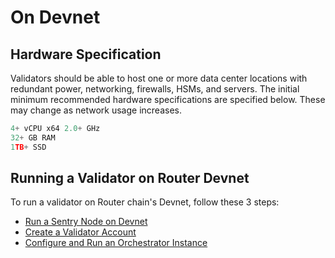 # On Devnet 

## Hardware Specification
Validators should be able to host one or more data center locations with redundant power, networking, firewalls, HSMs, and servers. The initial minimum recommended hardware specifications are specified below. These may change as network usage increases.

```jsx
4+ vCPU x64 2.0+ GHz
32+ GB RAM
1TB+ SSD
```

## Running a Validator on Router Devnet
To run a validator on Router chain's Devnet, follow these 3 steps:
- [Run a Sentry Node on Devnet](./on-devnet/run-a-sentry-node-on-devnet)
- [Create a Validator Account](./on-devnet/create-a-validator-account)
- [Configure and Run an Orchestrator Instance](./on-devnet/configure-and-run-an-orchestrator-instance)